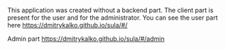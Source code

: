 This application was created without a backend part. The client part is present for the user and for the administrator.
You can see the user part here https://dmitrykalko.github.io/sula/#/

Admin part https://dmitrykalko.github.io/sula/#/admin
